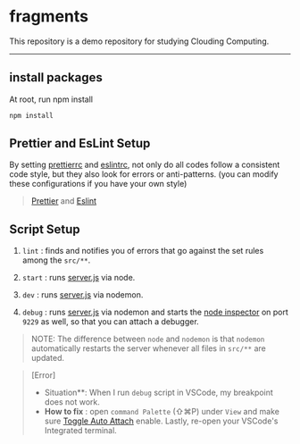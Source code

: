 # fragments

This repository is a demo repository for studying Clouding Computing.

---

## install packages

At root, run npm install

```sh
npm install
```

## Prettier and EsLint Setup

By setting [prettierrc](.prettierrc) and [eslintrc](.eslintrc.js), not only do all codes follow a consistent code style, but they also look for errors or anti-patterns. (you can modify these configurations if you have your own style)

> [Prettier](https://prettier.io/docs/en/options.html) and [Eslint](https://eslint.org/docs/user-guide/configuring/)

## Script Setup

1. `lint` : finds and notifies you of errors that go against the set rules among the `src/**`.

2. `start` : runs [server.js](src/server.js) via node.

3. `dev` : runs [server.js](src/server.js) via nodemon.

4. `debug` : runs [server.js](src/server.js) via nodemon and starts the [node inspector](https://nodejs.org/en/docs/guides/debugging-getting-started/) on port `9229` as well, so that you can attach a debugger.

> NOTE: The difference between `node` and `nodemon` is that `nodemon` automatically restarts the server whenever all files in `src/**` are updated.

> [Error]
> - Situation**: When I run `debug` script in VSCode, my breakpoint does not work.
> - **How to fix** : open `command Palette` (⇧⌘P) under `View` and make sure [Toggle Auto Attach](https://code.visualstudio.com/docs/nodejs/nodejs-debugging#_auto-attach) enable. Lastly, re-open your VSCode's Integrated terminal.
